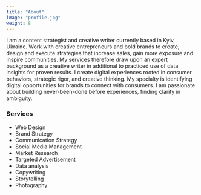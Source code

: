```yaml
---
title: "About"
image: "profile.jpg"
weight: 8
---
```


I am a content strategist and creative writer currently based in Kyiv, Ukraine. Work with creative entrepreneurs and bold brands to create, design and execute strategies that increase sales, gain more exposure and inspire communities. My services therefore draw upon an expert background as a creative writer  in additional to practiced use of data insights for proven results.
I create digital experiences rooted in consumer behaviors, strategic rigor, and creative thinking. My specialty is identifying digital opportunities for brands to connect with consumers. I am passionate about building never-been-done before experiences, finding clarity in ambiguity. 

### Services

* Web Design
* Brand Strategy
* Communication Strategy
* Social Media Management
* Market Research 
* Targeted Advertisement
* Data analysis
* Copywriting 
* Storytelling
* Photography
